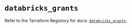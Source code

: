 # `databricks_grants`

Refer to the Terraform Registory for docs: [`databricks_grants`](https://registry.terraform.io/providers/databricks/databricks/1.29.0/docs/resources/grants).
